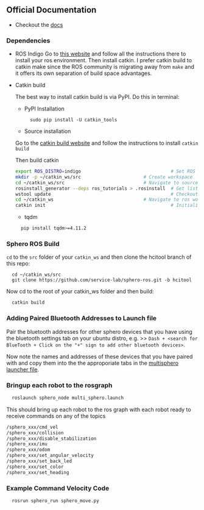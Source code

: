 ## Official Documentation

  - Checkout the [docs](http://mmwise.github.com/sphero_ros)

### Dependencies

- ROS Indigo
  Go to [this website](http://wiki.ros.org/indigo/Installation/Ubuntu) and follow all the instructions there to install
  your ros environment. Then install catkin. I prefer catkin build to catkin make since the ROS community is migrating away from `make` and it offers its own separation of build space advantages.

- Catkin build

  The best way to install catkin build is via PyPI. Do this in terminal:

  - PyPI Installation

    ```
      sudo pip install -U catkin_tools
    ```

  - Source installation

  Go to the [catkin build website](http://catkin-tools.readthedocs.io/en/latest/verbs/catkin_build.html) and follow the instructions to install `catkin build`

  Then build catkin

  ```bash
  export ROS_DISTRO=indigo                                 # Set ROS distribution
  mkdir -p ~/catkin_ws/src                       # Create workspace
  cd ~/catkin_ws/src                             # Navigate to source space
  rosinstall_generator --deps ros_tutorials > .rosinstall  # Get list of packages
  wstool update                                            # Checkout all packages
  cd ~/catkin_ws                                 # Navigate to ros workspace root
  catkin init                                              # Initialize workspace
  ```

  - tqdm

  ```bash
    pip install tqdm>=4.11.2
  ```

### Sphero ROS Build

`cd` to the `src` folder of your `catkin_ws` and then clone the hcitool branch of this repo:

```
  cd ~/catkin_ws/src
  git clone https://github.com/service-lab/sphero-ros.git -b hcitool
```

Now cd to the root of your catkin_ws folder and then build:

```bash
  catkin build
```

### Adding Paired Bluetooth Addresses to Launch file

 Pair the bluetooth addresses for other sphero devices that you have using the bluetooth settings tab on your ubuntu distro, e.g. >> `Dash + <search for BlueTooth + Click on the "+" sign to add other bluetooth devices>`.

 Now note the names and addresses of these devices that you have paired with and copy them into the the approporiate tabs in the [multisphero launcher file](/sphero_node/launch/multi_sphero.launch).

### Bringup each robot to the rosgraph

```bash
  roslaunch sphero_node multi_sphero.launch
```

This should bring up each robot to the ros graph with each robot ready to receive commands on any of the topics

```bash
/sphero_xxx/cmd_vel
/sphero_xxx/collision
/sphero_xxx/disable_stabilization
/sphero_xxx/imu
/sphero_xxx/odom
/sphero_xxx/set_angular_velocity
/sphero_xxx/set_back_led
/sphero_xxx/set_color
/sphero_xxx/set_heading
```

### Example Command Velocity Code

```bash
  rosrun sphero_run sphero_move.py
```
